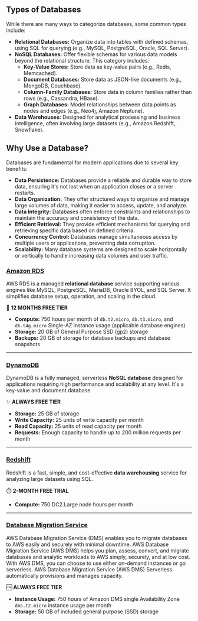 
## Types of Databases

While there are many ways to categorize databases, some common types include:

* **Relational Databases:** Organize data into tables with defined schemas, using SQL for querying (e.g., MySQL, PostgreSQL, Oracle, SQL Server).
* **NoSQL Databases:** Offer flexible schemas for various data models beyond the relational structure. This category includes:
    * **Key-Value Stores:** Store data as key-value pairs (e.g., Redis, Memcached).
    * **Document Databases:** Store data as JSON-like documents (e.g., MongoDB, Couchbase).
    * **Column-Family Databases:** Store data in column families rather than rows (e.g., Cassandra, HBase).
    * **Graph Databases:** Model relationships between data points as nodes and edges (e.g., Neo4j, Amazon Neptune).
* **Data Warehouses:** Designed for analytical processing and business intelligence, often involving large datasets (e.g., Amazon Redshift, Snowflake).

## Why Use a Database?

Databases are fundamental for modern applications due to several key benefits:

* **Data Persistence:** Databases provide a reliable and durable way to store data, ensuring it's not lost when an application closes or a server restarts.
* **Data Organization:** They offer structured ways to organize and manage large volumes of data, making it easier to access, update, and analyze.
* **Data Integrity:** Databases often enforce constraints and relationships to maintain the accuracy and consistency of the data.
* **Efficient Retrieval:** They provide efficient mechanisms for querying and retrieving specific data based on defined criteria.
* **Concurrency Control:** Databases manage simultaneous access by multiple users or applications, preventing data corruption.
* **Scalability:** Many database systems are designed to scale horizontally or vertically to handle increasing data volumes and user traffic.

### <ins>Amazon RDS</ins>

AWS RDS is a managed **relational database** service supporting various engines like MySQL, PostgreSQL, MariaDB, Oracle BYOL, and SQL Server. It simplifies database setup, operation, and scaling in the cloud.

🎁 **12 MONTHS FREE TIER**

* **Compute:** 750 hours per month of `db.t2.micro`, `db.t3.micro`, and `db.t4g.micro` Single-AZ instance usage (applicable database engines)
* **Storage:** 20 GB of General Purpose SSD (gp2) storage
* **Backups:** 20 GB of storage for database backups and database snapshots

---

### <ins>DynamoDB</ins>

DynamoDB is a fully managed, serverless **NoSQL database** designed for applications requiring high performance and scalability at any level. It's a key-value and document database.

✨ **ALWAYS FREE TIER**

* **Storage:** 25 GB of storage
* **Write Capacity:** 25 units of write capacity per month
* **Read Capacity:** 25 units of read capacity per month
* **Requests:** Enough capacity to handle up to 200 million requests per month

---

### <ins>Redshift</ins>

Redshift is a fast, simple, and cost-effective **data warehousing** service for analyzing large datasets using SQL.

⏱️ **2-MONTH FREE TRIAL**

* **Compute:** 750 DC2.Large node hours per month

---

### <ins>Database Migration Service</ins>

AWS Database Migration Service (DMS) enables you to migrate databases to AWS easily and securely with minimal downtime.
AWS Database Migration Service (AWS DMS) helps you plan, assess, convert, and migrate databases and analytic workloads to AWS simply, securely, and at low cost. With AWS DMS, you can choose to use either on-demand instances or go serverless. AWS Database Migration Service (AWS DMS) Serverless automatically provisions and manages capacity.

🆓 **ALWAYS FREE TIER**

* **Instance Usage:** 750 hours of Amazon DMS single Availability Zone `dms.t2.micro` instance usage per month
* **Storage:** 50 GB of included general purpose (SSD) storage
